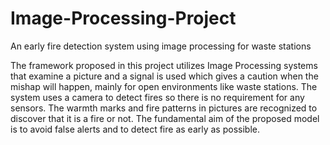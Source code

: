 # Image-Processing-Project
An early fire detection system using image processing for waste stations

The framework proposed in this project utilizes Image Processing systems that examine a picture and a signal is used which gives a caution when the mishap will happen, mainly for open environments like waste stations. The system uses a camera to detect fires so there is no requirement for any sensors. The warmth marks and fire patterns in pictures are recognized to discover that it is a fire or not. The fundamental aim of the proposed model is to avoid false alerts and to detect fire as early as possible.
